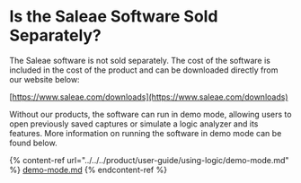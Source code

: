 # Is the Saleae Software Sold Separately?

The Saleae software is not sold separately. The cost of the software is included in the cost of the product and can be downloaded directly from our website below:

[https://www.saleae.com/downloads](https://www.saleae.com/downloads)

Without our products, the software can run in demo mode, allowing users to open previously saved captures or simulate a logic analyzer and its features. More information on running the software in demo mode can be found below.

{% content-ref url="../../../product/user-guide/using-logic/demo-mode.md" %}
[demo-mode.md](../../../product/user-guide/using-logic/demo-mode.md)
{% endcontent-ref %}

